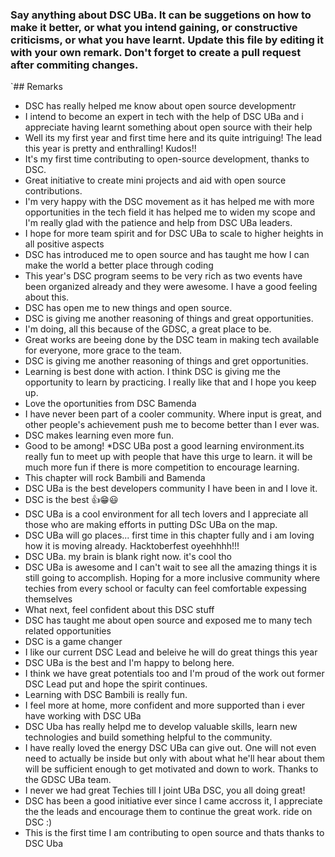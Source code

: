 ### Say anything about DSC UBa. It can be suggetions on how to make it better, or what you intend gaining, or constructive criticisms, or what you have learnt. Update this file by editing it with your own remark. Don't forget to create a pull request after commiting changes.


`## Remarks

* DSC has really helped me know about open source developmentr
* I intend to become an expert in tech with the help of DSC UBa and i appreciate having learnt something about open source with their help
* Well its my first year and first time here and its quite intriguing! The lead this year is pretty and enthralling! Kudos!!
* It's my first time contributing to open-source development, thanks to DSC. 
* Great initiative to create mini projects and aid with open source contributions.
* I'm very happy with the DSC movement as it has helped me with more opportunities in the tech field it has helped me to widen my scope and I'm really glad with the patience and help from DSC UBa leaders.
* I hope for more team spirit and for DSC UBa to scale to higher heights in all positive aspects 
* DSC has introduced me to open source and has taught me how I can make the world a better place through coding
* This year's DSC program seems to be very rich as two events have been organized already and they were awesome. I have a good feeling about this.
* DSC has open me to new things and open source. 
* DSC is giving me another reasoning of things and great opportunities. 
* I'm doing, all this because of the GDSC, a great place to be. 
* Great works are beeing done by the DSC team in making tech available for everyone, more grace to the team. 
* DSC is giving me another reasoning of things and gret opportunities. 
* Learning is best done with action. I think DSC is giving me the opportunity to learn by practicing. I really like that and I hope you keep up. 
* Love the oportunities from DSC Bamenda 
* I have never been part of a cooler community. Where input is great, and other people's achievement push me to become
better than I ever was.  
* DSC makes learning even more fun. 
* Good to be among! 
*DSC UBa post a good learning environment.its really fun to meet up with people that have this urge to learn.
it will be much more fun if there is more competition to encourage learning.
* This chapter will rock Bambili and Bamenda
* DSC UBa is the best developers community I have been in and I love it.
* DSC is the best 👍😁😃
* DSC UBa is a cool environment for all tech lovers and I appreciate all those who are making efforts in putting DSc UBa on the map.
* DSC UBa will go places... first time in this chapter fully and i am loving how it is moving already. Hacktoberfest oyeehhhh!!!
* DSC UBa. my brain is blank right now. it's cool tho
* DSC UBa is awesome and I can't wait to see all the amazing things it is still going to accomplish. Hoping for a more inclusive community where techies from every school or faculty can feel comfortable expessing themselves
* What next, feel confident about this DSC stuff
* DSC has taught me about open source and exposed me to many tech related opportunities
* DSC is a game changer
* I like our current DSC Lead and beleive he will do great things this year
* DSC UBa is the best and I'm happy to belong here.
* I think we have great potentials too and I'm proud of the work out former DSC Lead put and hope the spirit continues.
* Learning with DSC Bambili is really fun.
* I feel more at home, more confident and more supported than i ever have working with DSC UBa
* DSC Uba has really helpd me to develop valuable skills, learn new technologies and build something helpful to the community.
* I have really loved the energy DSC UBa can give out. One will not even need to actually be inside but only with about what he'll hear about them will be sufficient enough to get motivated and down to work. Thanks to the GDSC UBa team.
* I never we had great Techies till I joint UBa DSC, you all doing great!
* DSC has been a good initiative ever since I came accross it, I  appreciate the the leads and encourage them to continue the great work. ride on DSC :)
* This is the first time I am contributing to open source and thats thanks to DSC Uba

